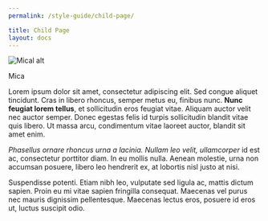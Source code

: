 ```yaml
---
permalink: /style-guide/child-page/

title: Child Page
layout: docs
---
```


<div class="media w500">
  <img class="img-responsive size-full wp-image-9" src="http://localhost/wp/wp-content/uploads/2017/04/cat-mica.jpg" alt="Mical alt" srcset="http://localhost/wp/wp-content/uploads/2017/04/cat-mica.jpg 500w, http://localhost/wp/wp-content/uploads/2017/04/cat-mica-300x225.jpg 300w, http://localhost/wp/wp-content/uploads/2017/04/cat-mica-133x100.jpg 133w" sizes="(max-width: 500px) 100vw, 500px" />

  <p class="caption">
    Mica
  </p>
</div>

Lorem ipsum dolor sit amet, consectetur adipiscing elit. Sed congue aliquet tincidunt. Cras in libero rhoncus, semper metus eu, finibus nunc. **Nunc feugiat lorem tellus**, et sollicitudin eros feugiat vitae. Aliquam auctor velit nec auctor semper. Donec egestas felis id turpis sollicitudin blandit vitae quis libero. Ut massa arcu, condimentum vitae laoreet auctor, blandit sit amet enim.

_Phasellus ornare rhoncus urna a lacinia. Nullam leo velit, ullamcorper_ id est ac, consectetur porttitor diam. In eu mollis nulla. Aenean molestie, urna non accumsan posuere, libero leo hendrerit ex, at lobortis nisl justo at nisi.

Suspendisse potenti. Etiam nibh leo, vulputate sed ligula ac, mattis dictum sapien. Proin eu mi vitae sapien fringilla consequat. Maecenas vel purus nec mauris dignissim pellentesque. Maecenas lectus eros, posuere id eros ut, luctus suscipit odio.
